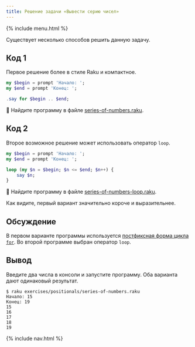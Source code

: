 ```yaml
---
title: Решение задачи «Вывести серию чисел»
---
```


{% include menu.html %}

Существует несколько способов решить данную задачу.

## Код 1

Первое решение более в стиле Raku и компактное.

```raku
my $begin = prompt 'Начало: ';
my $end = prompt 'Конец: ';

.say for $begin .. $end;
```

🦋 Найдите программу в файле [series-of-numbers.raku](https://github.com/ash/raku-course/blob/master/exercises/positionals/series-of-numbers.raku).

## Код 2

Второе возможное решение может использовать оператор `loop`.

```raku
my $begin = prompt 'Начало: ';
my $end = prompt 'Конец: ';

loop (my $n = $begin; $n <= $end; $n++) {
    say $n;
}
```

🦋 Найдите программу в файле [series-of-numbers-loop.raku](https://github.com/ash/raku-course/blob/master/exercises/positionals/series-of-numbers-loop.raku).

Как видите, первый вариант значительно короче и выразительнее.

## Обсуждение

В первом варианте программы используется [постфиксная форма цикла `for`](/ru/essentials/loops/postfix-for). Во второй программе выбран оператор `loop`.

## Вывод

Введите два числа в консоли и запустите программу. Оба варианта дают одинаковый результат.

```console
$ raku exercises/positionals/series-of-numbers.raku
Начало: 15
Конец: 19
15
16
17
18
19
```

{% include nav.html %}